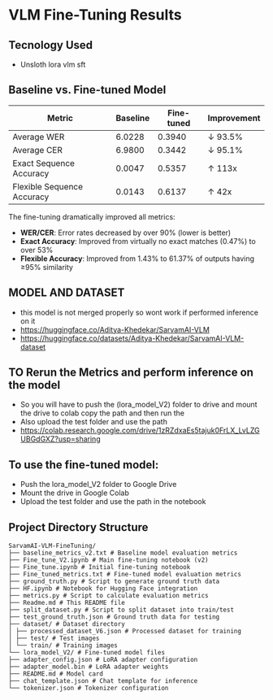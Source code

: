 # VLM Fine-Tuning Results

## Tecnology Used

- Unsloth lora vlm sft

## Baseline vs. Fine-tuned Model

| Metric                     | Baseline | Fine-tuned | Improvement |
| -------------------------- | -------- | ---------- | ----------- |
| Average WER                | 6.0228   | 0.3940     | ↓ 93.5%     |
| Average CER                | 6.9800   | 0.3442     | ↓ 95.1%     |
| Exact Sequence Accuracy    | 0.0047   | 0.5357     | ↑ 113x      |
| Flexible Sequence Accuracy | 0.0143   | 0.6137     | ↑ 42x       |

The fine-tuning dramatically improved all metrics:

- **WER/CER**: Error rates decreased by over 90% (lower is better)
- **Exact Accuracy**: Improved from virtually no exact matches (0.47%) to over 53%
- **Flexible Accuracy**: Improved from 1.43% to 61.37% of outputs having ≥95% similarity

## MODEL AND DATASET

- this model is not merged properly so wont work if performed inference on it
- https://huggingface.co/Aditya-Khedekar/SarvamAI-VLM
- https://huggingface.co/datasets/Aditya-Khedekar/SarvamAI-VLM-dataset

## TO Rerun the Metrics and perform inference on the model

- So you will have to push the (lora_model_V2) folder to drive and mount the drive to colab copy the path and then run the
- Also upload the test folder and use the path
- https://colab.research.google.com/drive/1zRZdxaEs5tajuk0FrLX_LvLZGUBGdGXZ?usp=sharing

## To use the fine-tuned model:

- Push the lora_model_V2 folder to Google Drive
- Mount the drive in Google Colab
- Upload the test folder and use the path in the notebook

## Project Directory Structure

```makdown
SarvamAI-VLM-FineTuning/
├── baseline_metrics_v2.txt # Baseline model evaluation metrics
├── Fine_tune_V2.ipynb # Main fine-tuning notebook (v2)
├── Fine_tune.ipynb # Initial fine-tuning notebook
├── Fine_tuned_metrics.txt # Fine-tuned model evaluation metrics
├── ground_truth.py # Script to generate ground truth data
├── HF.ipynb # Notebook for Hugging Face integration
├── metrics.py # Script to calculate evaluation metrics
├── Readme.md # This README file
├── split_dataset.py # Script to split dataset into train/test
├── test_ground_truth.json # Ground truth data for testing
├── dataset/ # Dataset directory
│ ├── processed_dataset_V6.json # Processed dataset for training
│ ├── test/ # Test images
│ └── train/ # Training images
└── lora_model_V2/ # Fine-tuned model files
├── adapter_config.json # LoRA adapter configuration
├── adapter_model.bin # LoRA adapter weights
├── README.md # Model card
├── chat_template.json # Chat template for inference
└── tokenizer.json # Tokenizer configuration

```
